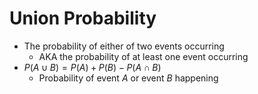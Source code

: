 # Union Probability
- The probability of either of two events occurring
	- AKA the probability of at least one event occurring
- $P(A \cup B)  = P(A) + P(B) - P(A \cap B)$
	- Probability of event $A$ or event $B$ happening